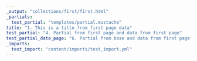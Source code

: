 ```yaml
---
_output: "collections/first/first.html"
_partials:
  test_partial: "templates/partial.mustache"
title: "1. This is a title from first page data"
test_partial: "4. Partial from first page and data from first page"
test_partial_data_page: "6. Partial from base and data from first page"
_imports:
  test_import: "content/imports/test_import.yml"
---
```

